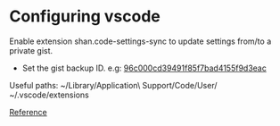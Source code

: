 # Configuring vscode

Enable extension shan.code-settings-sync to update settings from/to a private gist.

- Set the gist backup ID. e.g: [96c000cd39491f85f7bad4155f9d3eac](https://gist.github.com/noelruault/96c000cd39491f85f7bad4155f9d3eac)

Useful paths:
    ~/Library/Application\ Support/Code/User/
    ~/.vscode/extensions

[Reference](https://stackoverflow.com/a/49706409)
